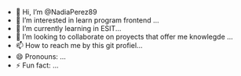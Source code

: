 - 👋 Hi, I’m @NadiaPerez89
- 👀 I’m interested in learn program frontend  ...
- 🌱 I’m currently learning in ESIT...
- 💞️ I’m looking to collaborate on proyects that offer me knowlegde ...
- 📫 How to reach me by this git profiel...
- 😄 Pronouns: ...
- ⚡ Fun fact: ...

<!---
NadiaPerez89/NadiaPerez89 is a ✨ special ✨ repository because its `README.md` (this file) appears on your GitHub profile.
You can click the Preview link to take a look at your changes.
--->
